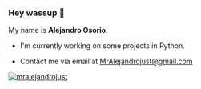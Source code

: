 ### Hey wassup 👋

<!--
**MrAlejandrojust/MrAlejandrojust** is a ✨ _special_ ✨ repository because its `README.md` (this file) appears on your GitHub profile.

Here are some ideas to get you started:

- 🔭 I’m currently working on ...
- 🌱 I’m currently learning ...
- 👯 I’m looking to collaborate on ...
- 🤔 I’m looking for help with ...
- 💬 Ask me about ...
- 📫 How to reach me: ...
- 😄 Pronouns: ...
- ⚡ Fun fact: ...
-->

My name is **Alejandro Osorio**.


- I'm currently working on some projects in Python.

- Contact me via email at MrAlejandrojust@gmail.com


<a href="https://github.com/MrAlejandrojust">
  <img align="center" src="https://github-readme-stats.anuraghazra1.vercel.app/api?username=mralejandrojust&show_icons=true&include_all_commits=false&theme=radical&count_private=true" alt="mralejandrojust" />
</a>

<br />
<br />


